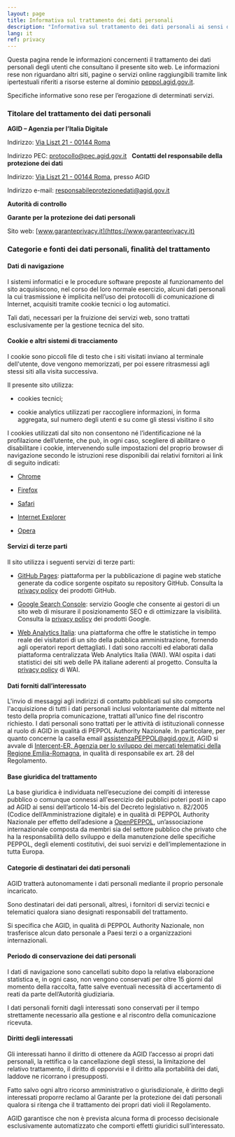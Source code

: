 ```yaml
---
layout: page
title: Informativa sul trattamento dei dati personali
description: "Informativa sul trattamento dei dati personali ai sensi degli artt. 13-14 del Regolamento (UE) 2016/679 del Parlamento europeo"
lang: it
ref: privacy
---
```


Questa pagina rende le informazioni concernenti il trattamento dei dati
personali degli utenti che consultano il presente sito web. Le informazioni
rese non riguardano altri siti, pagine o servizi online raggiungibili tramite
link ipertestuali riferiti a risorse esterne al dominio
[peppol.agid.gov.it](https://peppol.agid.gov.it).

Specifiche informative sono rese per l’erogazione di determinati servizi.

### Titolare del trattamento dei dati personali

**AGID – Agenzia per l’Italia Digitale**

Indirizzo: [Via Liszt 21 - 00144
Roma](https://maps.google.it/maps?q=Via+Liszt,+21,+00144+Roma&hnear=Via+Liszt,+21,+00144+Roma&t=m&z=16)

Indirizzo PEC: [protocollo@pec.agid.gov.it](mailto:protocollo@pec.agid.gov.it)
 
**Contatti del responsabile della protezione dei dati**

Indirizzo: [Via Liszt 21 - 00144
Roma](https://maps.google.it/maps?q=Via+Liszt,+21,+00144+Roma&hnear=Via+Liszt,+21,+00144+Roma&t=m&z=16),
presso AGID

Indirizzo e-mail: [responsabileprotezionedati@agid.gov.it](mailto:responsabileprotezionedati@agid.gov.it)

**Autorità di controllo**

**Garante per la protezione dei dati personali**

Sito web: [www.garanteprivacy.it](https://www.garanteprivacy.it)


### Categorie e fonti dei dati personali, finalità del trattamento

#### Dati di navigazione

I sistemi informatici e le procedure software preposte al funzionamento del
sito acquisiscono, nel corso del loro normale esercizio, alcuni dati
personali la cui trasmissione è implicita nell’uso dei protocolli di
comunicazione di Internet, acquisiti tramite cookie tecnici o log
automatici.

Tali dati, necessari per la fruizione dei servizi web, sono trattati
esclusivamente per la gestione tecnica del sito.

#### Cookie e altri sistemi di tracciamento

I cookie sono piccoli file di testo che i siti visitati inviano al terminale
dell'utente, dove vengono memorizzati, per poi essere ritrasmessi agli
stessi siti alla visita successiva.

Il presente sito utilizza:

-   cookies tecnici;

-   cookie analytics utilizzati per raccogliere informazioni, in forma
    aggregata, sul numero degli utenti e su come gli stessi visitino il sito

I cookies utilizzati dal sito non consentono né l’identificazione né la
profilazione dell’utente, che può, in ogni caso, scegliere di abilitare o
disabilitare i cookie, intervenendo sulle impostazioni del proprio browser
di navigazione secondo le istruzioni rese disponibili dai relativi fornitori
ai link di seguito indicati:

-   [Chrome](https://support.google.com/chrome/answer/95647?hl=eng)

-   [Firefox](https://support.mozilla.org/it/kb/Gestione%20dei%20cookie#w_impostazioni-dei-cookie)

-   [Safari](https://support.apple.com/it-it/HT201265)

-   [Internet Explorer](http://windows.microsoft.com/it-it/windows-vista/block-or-allow-cookies)

-   [Opera](http://www.opera.com/help/tutorials/security/cookies/)

#### Servizi di terze parti

Il sito utilizza i seguenti servizi di terze parti:

-   [GitHub Pages](https://pages.github.com/): piattaforma per la pubblicazione
    di pagine web statiche generate da codice sorgente ospitato su repository
    GitHub. Consulta la [privacy
    policy](https://help.github.com/en/github/site-policy/github-privacy-statement)
    dei prodotti GitHub.

-   [Google Search Console](https://search.google.com/search-console/about):
    servizio Google che consente ai gestori di un sito web di misurare il
    posizionamento SEO e di ottimizzare la visibilità. Consulta la [privacy
    policy](https://policies.google.com/privacy) dei prodotti Google.

-   [Web Analytics Italia](https://webanalytics.italia.it/): una piattaforma
    che offre le statistiche in tempo reale dei visitatori di un sito della
    pubblica amministrazione, fornendo agli operatori report dettagliati. I
    dati sono raccolti ed elaborati dalla piattaforma centralizzata Web
    Analytics Italia (WAI). WAI ospita i dati statistici dei siti web delle PA
    italiane aderenti al progetto. Consulta la [privacy
    policy](https://webanalytics.italia.it/privacy) di WAI.

#### Dati forniti dall’interessato

L'invio di messaggi agli indirizzi di contatto pubblicati sul sito comporta
l'acquisizione di tutti i dati personali inclusi volontariamente dal mittente
nel testo della propria comunicazione, trattati all’unico fine del riscontro
richiesto. I dati personali sono trattati per le attività di istituzionali
connesse al ruolo di AGID in qualità di PEPPOL Authority Nazionale. In
particolare, per quanto concerne la casella email
[assistenzaPEPPOL@agid.gov.it](mailto:assistenzaPEPPOL@agid.gov.it), AGID si
avvale di [Intercent-ER, Agenzia per lo sviluppo dei mercati telematici della
Regione Emilia-Romagna](https://intercenter.regione.emilia-romagna.it/), in
qualità di responsabile ex art. 28 del Regolamento.

#### Base giuridica del trattamento

La base giuridica è individuata nell’esecuzione dei compiti di interesse
pubblico o comunque connessi all'esercizio dei pubblici poteri posti in capo ad
AGID ai sensi dell’articolo 14-bis del Decreto legislativo n. 82/2005 (Codice
dell’Amministrazione digitale) e in qualità di PEPPOL Authority Nazionale per
effetto dell’adesione a [OpenPEPPOL](https://peppol.eu/), un’associazione
internazionale composta da membri sia del settore pubblico che privato che ha
la responsabilità dello sviluppo e della manutenzione delle specifiche PEPPOL,
degli elementi costitutivi, dei suoi servizi e dell’implementazione in tutta
Europa.

#### Categorie di destinatari dei dati personali

AGID tratterà autonomamente i dati personali mediante il proprio personale
incaricato.

Sono destinatari dei dati personali, altresì, i fornitori di servizi tecnici e
telematici qualora siano designati responsabili del trattamento.

Si specifica che AGID, in qualità di PEPPOL Authority Nazionale, non trasferisce
alcun dato personale a Paesi terzi o a organizzazioni internazionali.

#### Periodo di conservazione dei dati personali

I dati di navigazione sono cancellati subito dopo la relativa elaborazione
statistica e, in ogni caso, non vengono conservati per oltre 15 giorni dal
momento della raccolta, fatte salve eventuali necessità di accertamento di reati
da parte dell’Autorità giudiziaria.

I dati personali forniti dagli interessati sono conservati per il tempo
strettamente necessario alla gestione e al riscontro della comunicazione
ricevuta.

#### Diritti degli interessati

Gli interessati hanno il diritto di ottenere da AGID l’accesso ai propri dati
personali, la rettifica o la cancellazione degli stessi, la limitazione del
relativo trattamento, il diritto di opporvisi e il diritto alla portabilità dei
dati, laddove ne ricorrano i presupposti.

Fatto salvo ogni altro ricorso amministrativo o giurisdizionale, è diritto degli
interessati proporre reclamo al Garante per la protezione dei dati personali
qualora si ritenga che il trattamento dei propri dati violi il Regolamento.

AGID garantisce che non è prevista alcuna forma di processo decisionale
esclusivamente automatizzato che comporti effetti giuridici sull’interessato.
